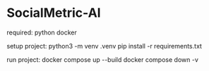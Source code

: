 # SocialMetric-AI

required: 
python 
docker

setup project: 
python3 -m venv .venv 
pip install -r requirements.txt

run project:
docker compose up --build
docker compose down -v 